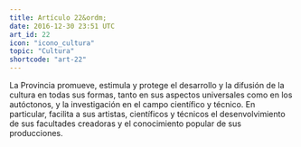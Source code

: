 ```yaml
---
title: Artículo 22&ordm;
date: 2016-12-30 23:51 UTC
art_id: 22
icon: "icono_cultura"
topic: "Cultura"
shortcode: "art-22"
---
```

La Provincia promueve, estimula y protege el desarrollo y la difusión de la cultura en todas sus formas, tanto en sus aspectos universales como en los autóctonos, y la investigación en el campo científico y técnico. En particular, facilita a sus artistas, científicos y técnicos el desenvolvimiento de sus facultades creadoras y el conocimiento popular de sus producciones.
